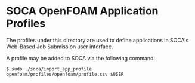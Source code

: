 # SOCA OpenFOAM Application Profiles

The profiles under this directory are used to define applications in
SOCA's Web-Based Job Submission user interface.

A profile may be added to SOCA via the following command:

```
$ sudo ./soca/import_app_profile openfoam/profiles/openfoam/profile.csv $USER
```
